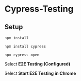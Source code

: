 # Cypress-Testing

## Setup
`npm install`

`npm install cypress`

`npx cypress open`

Select **E2E Testing (Configured)**

Select **Start E2E Testing in Chrome**
